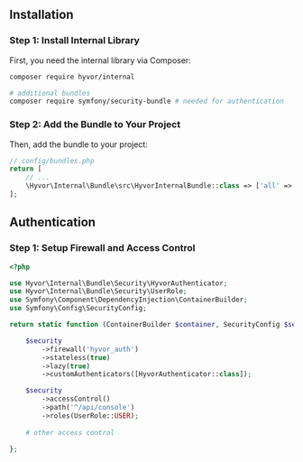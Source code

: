 ## Installation

### Step 1: Install Internal Library

First, you need the internal library via Composer:

```bash
composer require hyvor/internal

# additional bundles
composer require symfony/security-bundle # needed for authentication
```

### Step 2: Add the Bundle to Your Project

Then, add the bundle to your project:

```php
// config/bundles.php
return [
    // ...
    \Hyvor\Internal\Bundle\src\HyvorInternalBundle::class => ['all' => true],
];
```

## Authentication

### Step 1: Setup Firewall and Access Control

```php
<?php

use Hyvor\Internal\Bundle\Security\HyvorAuthenticator;
use Hyvor\Internal\Bundle\Security\UserRole;
use Symfony\Component\DependencyInjection\ContainerBuilder;
use Symfony\Config\SecurityConfig;

return static function (ContainerBuilder $container, SecurityConfig $security): void {

    $security
        ->firewall('hyvor_auth')
        ->stateless(true)
        ->lazy(true)
        ->customAuthenticators([HyvorAuthenticator::class]);

    $security
        ->accessControl()
        ->path('^/api/console')
        ->roles(UserRole::USER);
        
    # other access control

};
```